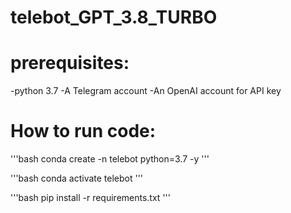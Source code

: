 # telebot_GPT_3.8_TURBO



# prerequisites:
-python 3.7 
-A Telegram account 
-An OpenAI account for API key

# How to run code:
'''bash
conda create -n telebot python=3.7 -y 
 '''

'''bash 
conda activate telebot 
'''

'''bash 
pip install -r requirements.txt
'''